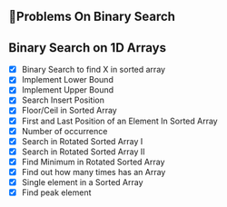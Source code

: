 ## 🚀Problems On Binary Search

## Binary Search on 1D Arrays
- [x]	Binary Search to find X in sorted array
- [x]	Implement Lower Bound
- [x]	Implement Upper Bound
- [x]	Search Insert Position
- [x]	Floor/Ceil in Sorted Array
- [x]	First and Last Position of an Element In Sorted Array
- [x]	Number of occurrence
- [x]	Search in Rotated Sorted Array I
- [x]	Search in Rotated Sorted Array II
- [x] Find Minimum in Rotated Sorted Array
- [x] Find out how many times has an Array
- [x]	Single element in a Sorted Array
- [x] Find peak element